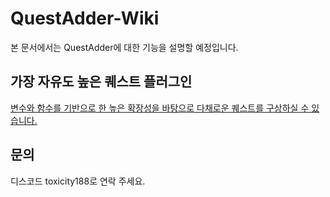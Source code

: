 # QuestAdder-Wiki
본 문서에서는 QuestAdder에 대한 기능을 설명할 예정입니다.

## 가장 자유도 높은 퀘스트 플러그인
[변수와 함수를 기반으로 한 높은 확장성을 바탕으로 다채로운 퀘스트를 구상하실 수 있습니다.](https://youtu.be/rZeRAL2zQFM?si=ZnE6vTtmF28571wS)

## 문의
디스코드 toxicity188로 연락 주세요.

